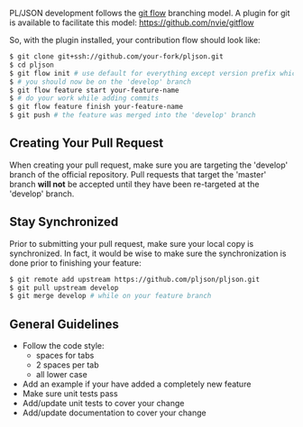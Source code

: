 PL/JSON development follows the [git flow][flow-blog] branching model. A
plugin for git is available to facilitate this model:
https://github.com/nvie/gitflow

So, with the plugin installed, your contribution flow should look like:

```sh
$ git clone git+ssh://github.com/your-fork/pljson.git
$ cd pljson
$ git flow init # use default for everything except version prefix which is 'v'
$ # you should now be on the 'develop' branch
$ git flow feature start your-feature-name
$ # do your work while adding commits
$ git flow feature finish your-feature-name
$ git push # the feature was merged into the 'develop' branch
```

[flow-blog]: http://nvie.com/posts/a-successful-git-branching-model/

## Creating Your Pull Request

When creating your pull request, make sure you are targeting the 'develop'
branch of the official repository. Pull requests that target the 'master'
branch **will not** be accepted until they have been re-targeted at the
'develop' branch.

## Stay Synchronized

Prior to submitting your pull request, make sure your local copy is
synchronized. In fact, it would be wise to make sure the synchronization is
done prior to finishing your feature:

```sh
$ git remote add upstream https://github.com/pljson/pljson.git
$ git pull upstream develop
$ git merge develop # while on your feature branch
```

## General Guidelines

+ Follow the code style:
  + spaces for tabs
  + 2 spaces per tab
  + all lower case
+ Add an example if your have added a completely new feature
+ Make sure unit tests pass
+ Add/update unit tests to cover your change
+ Add/update documentation to cover your change
